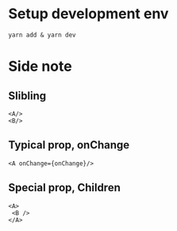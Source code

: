 # Setup development env
`yarn add & yarn dev`

# Side note
## Slibling
`<A/>` <br>
`<B/>`

## Typical prop, onChange
`<A onChange={onChange}/>`

## Special prop, Children
`<A>` <br>
` <B />` <br>
`</A>`
